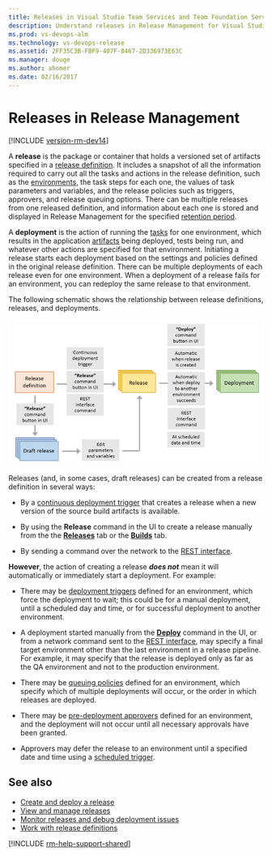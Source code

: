 ```yaml
---
title: Releases in Visual Studio Team Services and Team Foundation Server
description: Understand releases in Release Management for Visual Studio Team Services (VSTS) and Team Foundation Server (TFS)
ms.prod: vs-devops-alm
ms.technology: vs-devops-release
ms.assetid: 2FF35C3B-FBF9-407F-8467-2D336973E63C
ms.manager: douge
ms.author: ahomer
ms.date: 02/16/2017
---
```


# Releases in Release Management

[!INCLUDE [version-rm-dev14](../../_shared/version-rm-dev14.md)]

A **release** is the package or container that holds a versioned set of artifacts
specified in a [release definition](../definitions/release/index.md).
It includes a snapshot of all the information required to carry out all the tasks
and actions in the release definition, such as the
[environments](../definitions/release/environments.md),
the task steps for each one, the values of task parameters
and variables, and the release policies such as triggers, approvers, and release
queuing options. There can be multiple releases from one released definition, and information
about each one is stored and displayed in Release Management for the specified
[retention period](../policies/retention.md#release).  

A **deployment** is the action of running the [tasks](../process/tasks.md)
for one environment, which results in the application
[artifacts](../definitions/release/artifacts.md)
being deployed, tests being run, and whatever other
actions are specified for that environment. Initiating a release
starts each deployment based on the settings and policies defined in the original
release definition. There can be multiple deployments of each release even for one environment.
When a deployment of a release fails for an environment, you can redeploy the same release
to that environment.

The following schematic shows the relationship between release definitions, releases, and deployments.

![Relationship between release definitions, releases, and deployments](_img/release-deploy.png)

Releases (and, in some cases, draft releases) can be created from a release definition in several ways:

* By a [continuous deployment trigger](../definitions/release/triggers.md)
  that creates a release when a new version of the source build artifacts is available.

* By using the **Release** command in the UI to create a release manually from the
  the [**Releases**](../../actions/create-deploy-releases.md#create-from-release) tab or the [**Builds**](../../actions/create-deploy-releases.md#create-from-build) tab.

* By sending a command over the network to the [REST interface](../../../integrate/index.md).

**However**, the action of creating a release **_does not_** mean it will automatically
or immediately start a deployment. For example:

* There may be [deployment triggers](../definitions/release/triggers.md)
  defined for an environment, which force the deployment to wait; this could be for a manual
  deployment, until a scheduled day
  and time, or for successful deployment to another environment.

* A deployment started manually from the **[Deploy](../../actions/create-deploy-releases.md#deploy-command)** command in the UI,
  or from a network command sent to the [REST interface](../../../integrate/index.md), may
  specify a final target environment other than the last environment in a release pipeline.
  For example, it may specify that the release is deployed only as far as the QA environment
  and not to the production environment.   

* There may be [queuing policies](../definitions/release/environments.md#queuing-policies)
  defined for an environment, which specify which of multiple deployments will occur,
  or the order in which releases are deployed.

* There may be [pre-deployment approvers](../definitions/release/environments.md#approvals)
  defined for an environment, and the deployment will not occur until all
  necessary approvals have been granted.

* Approvers may defer the release to an environment until a specified date and time using a
  [scheduled trigger](../definitions/release/triggers.md#env-triggers).

## See also

* [Create and deploy a release](../../actions/create-deploy-releases.md)
* [View and manage releases](../../actions/view-manage-releases.md)
* [Monitor releases and debug deployment issues](../../actions/debug-deployment-issues.md)
* [Work with release definitions](../../actions/work-with-release-definitions.md)

[!INCLUDE [rm-help-support-shared](../../_shared/rm-help-support-shared.md)]
